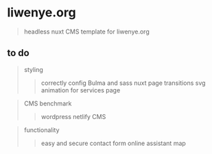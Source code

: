 # liwenye.org

> headless nuxt CMS template for liwenye.org

## to do

> styling
>> correctly config Bulma and sass
>> nuxt page transitions
>> svg animation for services page

> CMS benchmark
>> wordpress
>> netlify CMS

> functionality
>> easy and secure contact form
>> online assistant
>> map
